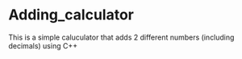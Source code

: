 # Adding_calculator

This is a simple caluculator that adds 2 different numbers (including decimals) using C++
